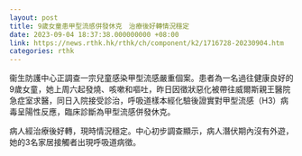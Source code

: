 ```yaml
---
layout: post
title: 9歲女童患甲型流感併發休克　治療後好轉情況穩定
date: 2023-09-04 18:37:38.000000000 +08:00
link: https://news.rthk.hk/rthk/ch/component/k2/1716728-20230904.htm
categories: rthk
---
```


衞生防護中心正調查一宗兒童感染甲型流感嚴重個案。患者為一名過往健康良好的9歲女童，她上周六起發燒、咳嗽和嘔吐，昨日因徵狀惡化被帶往威爾斯親王醫院急症室求醫，同日入院接受診治，呼吸道樣本經化驗後證實對甲型流感（H3）病毒呈陽性反應，臨床診斷為甲型流感併發休克。

病人經治療後好轉，現時情況穩定。中心初步調查顯示，病人潛伏期內沒有外遊，她的3名家居接觸者出現呼吸道病徵。

